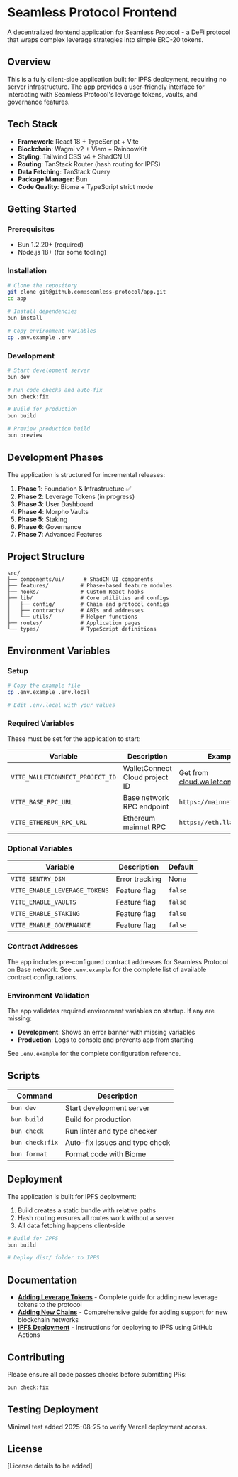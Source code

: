 # Seamless Protocol Frontend

A decentralized frontend application for Seamless Protocol - a DeFi protocol that wraps complex leverage strategies into simple ERC-20 tokens.

## Overview

This is a fully client-side application built for IPFS deployment, requiring no server infrastructure. The app provides a user-friendly interface for interacting with Seamless Protocol's leverage tokens, vaults, and governance features.

## Tech Stack

- **Framework**: React 18 + TypeScript + Vite
- **Blockchain**: Wagmi v2 + Viem + RainbowKit
- **Styling**: Tailwind CSS v4 + ShadCN UI
- **Routing**: TanStack Router (hash routing for IPFS)
- **Data Fetching**: TanStack Query
- **Package Manager**: Bun
- **Code Quality**: Biome + TypeScript strict mode

## Getting Started

### Prerequisites

- Bun 1.2.20+ (required)
- Node.js 18+ (for some tooling)

### Installation

```bash
# Clone the repository
git clone git@github.com:seamless-protocol/app.git
cd app

# Install dependencies
bun install

# Copy environment variables
cp .env.example .env
```

### Development

```bash
# Start development server
bun dev

# Run code checks and auto-fix
bun check:fix

# Build for production
bun build

# Preview production build
bun preview
```

## Development Phases

The application is structured for incremental releases:

1. **Phase 1**: Foundation & Infrastructure ✅
2. **Phase 2**: Leverage Tokens (in progress)
3. **Phase 3**: User Dashboard
4. **Phase 4**: Morpho Vaults
5. **Phase 5**: Staking
6. **Phase 6**: Governance
7. **Phase 7**: Advanced Features

## Project Structure

```
src/
├── components/ui/      # ShadCN UI components
├── features/          # Phase-based feature modules
├── hooks/             # Custom React hooks
├── lib/               # Core utilities and configs
│   ├── config/        # Chain and protocol configs
│   ├── contracts/     # ABIs and addresses
│   └── utils/         # Helper functions
├── routes/            # Application pages
└── types/             # TypeScript definitions
```

## Environment Variables

### Setup

```bash
# Copy the example file
cp .env.example .env.local

# Edit .env.local with your values
```

### Required Variables

These must be set for the application to start:

| Variable | Description | Example |
|----------|-------------|---------|
| `VITE_WALLETCONNECT_PROJECT_ID` | WalletConnect Cloud project ID | Get from [cloud.walletconnect.com](https://cloud.walletconnect.com/) |
| `VITE_BASE_RPC_URL` | Base network RPC endpoint | `https://mainnet.base.org` |
| `VITE_ETHEREUM_RPC_URL` | Ethereum mainnet RPC | `https://eth.llamarpc.com` |

### Optional Variables

| Variable | Description | Default |
|----------|-------------|---------|
| `VITE_SENTRY_DSN` | Error tracking | None |
| `VITE_ENABLE_LEVERAGE_TOKENS` | Feature flag | `false` |
| `VITE_ENABLE_VAULTS` | Feature flag | `false` |
| `VITE_ENABLE_STAKING` | Feature flag | `false` |
| `VITE_ENABLE_GOVERNANCE` | Feature flag | `false` |

### Contract Addresses

The app includes pre-configured contract addresses for Seamless Protocol on Base network. See `.env.example` for the complete list of available contract configurations.

### Environment Validation

The app validates required environment variables on startup. If any are missing:
- **Development**: Shows an error banner with missing variables
- **Production**: Logs to console and prevents app from starting

See `.env.example` for the complete configuration reference.

## Scripts

| Command | Description |
|---------|-------------|
| `bun dev` | Start development server |
| `bun build` | Build for production |
| `bun check` | Run linter and type checker |
| `bun check:fix` | Auto-fix issues and type check |
| `bun format` | Format code with Biome |

## Deployment

The application is built for IPFS deployment:

1. Build creates a static bundle with relative paths
2. Hash routing ensures all routes work without a server
3. All data fetching happens client-side

```bash
# Build for IPFS
bun build

# Deploy dist/ folder to IPFS
```

## Documentation

- **[Adding Leverage Tokens](docs/adding-leverage-tokens.md)** - Complete guide for adding new leverage tokens to the protocol
- **[Adding New Chains](docs/adding-new-chains.md)** - Comprehensive guide for adding support for new blockchain networks
- **[IPFS Deployment](docs/ipfs-deployment.md)** - Instructions for deploying to IPFS using GitHub Actions

## Contributing

Please ensure all code passes checks before submitting PRs:

```bash
bun check:fix
```

## Testing Deployment

Minimal test added 2025-08-25 to verify Vercel deployment access.

## License

[License details to be added]
